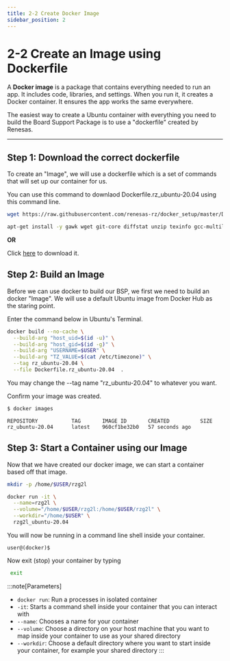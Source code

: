 ```yaml
---
title: 2-2 Create Docker Image
sidebar_position: 2
---
```


# 2-2 Create an Image using Dockerfile

A **Docker image** is a package that contains everything needed to run an app. It includes code, libraries, and settings. When you run it, it creates a Docker container. It ensures the app works the same everywhere.

The easiest way to create a Ubuntu container with everything you need to build the Board Support Package is to use a "dockerfile" created by Renesas.

---

## Step 1: Download the correct dockerfile
To create an "Image", we will use a dockerfile which is a set of commands that will set up our container for us.

You can use this command to downlaod Dockerfile.rz_ubuntu-20.04 using this command line.

```bash title="download dockerfile"
wget https://raw.githubusercontent.com/renesas-rz/docker_setup/master/Dockerfile.rz_ubuntu-20.04
```

```bash title="download packages"
apt-get install -y gawk wget git-core diffstat unzip texinfo gcc-multilib build-essential chrpath socat cpio python python3 python3-pip python3-pexpect xz-utils debianutils iputils-ping libsdl1.2-dev xterm p7zip-full libyaml-dev libssl-dev bmap-tools
```

**OR**

Click [here](./packages/Dockerfile.rzg_ubuntu-20.04) to download it.

## Step 2: Build an Image
Before we can use docker to build our BSP, we first we need to build an docker "Image". We will use a default Ubuntu image from Docker Hub as the staring point. 

Enter the command below in Ubuntu's Terminal.

```bash
docker build --no-cache \
  --build-arg "host_uid=$(id -u)" \
  --build-arg "host_gid=$(id -g)" \
  --build-arg "USERNAME=$USER" \
  --build-arg "TZ_VALUE=$(cat /etc/timezone)" \
  --tag rz_ubuntu-20.04 \
  --file Dockerfile.rz_ubuntu-20.04  .
```

You may change the --tag name "rz_ubuntu-20.04" to whatever you want.

Confirm your image was created.

```bash 
$ docker images
```

```
REPOSITORY           TAG       IMAGE ID       CREATED          SIZE
rz_ubuntu-20.04      latest    960cf1be32b0   57 seconds ago   
```

## Step 3: Start a Container using our Image
Now that we have created our docker image, we can start a container based off that image.

```bash
mkdir -p /home/$USER/rzg2l
```

```bash
docker run -it \
  --name=rzg2l \
  --volume="/home/$USER/rzg2l:/home/$USER/rzg2l" \
  --workdir="/home/$USER" \
  rzg2l_ubuntu-20.04
```

You will now be running in a command line shell inside your container.

`user@(docker)$ `

Now exit (stop) your container by typing

```bash
 exit
``` 

:::note[Parameters]
- `docker run`: Run a processes in isolated container
- `-it`: Starts a command shell inside your container that you can interact with
- `--name`: Chooses a name for your container
- `--volume`: Choose a directory on your host machine that you want to map inside your container to use as your shared directory
- `--workdir`: Choose a default directory where you want to start inside your container, for example your shared directory
:::

